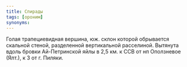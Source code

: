 ```yaml
---
title: Спирады
tags: [ороним]
synonyms:
---
```


Голая трапециевидная вершина, юж. склон которой обрывается скальной стеной,
разделенной вертикальной расселиной. Вытянута вдоль бровки Ай-Петринской яйлы в
2,5 км. к ССВ от нп Оползневое (Ялт.), к З от г. Пиляки.
